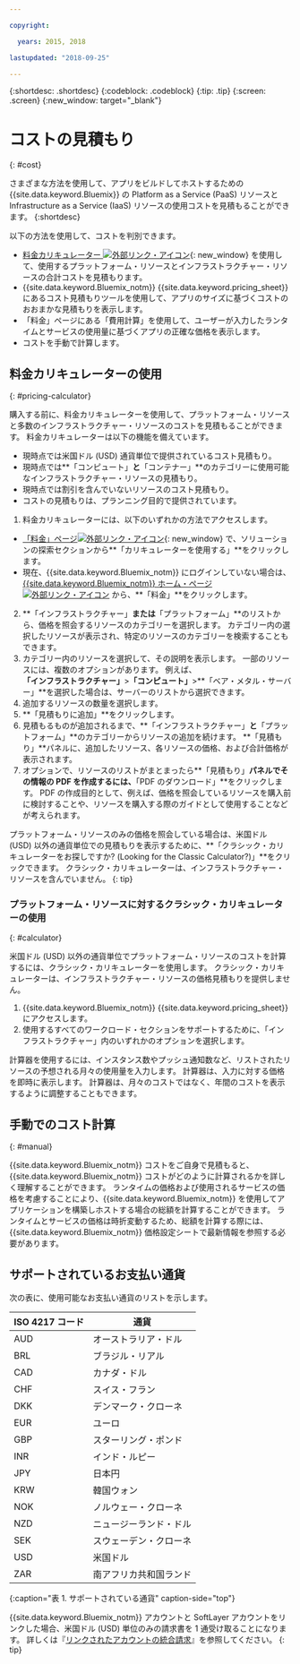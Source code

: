 ```yaml
---

copyright:

  years: 2015, 2018

lastupdated: "2018-09-25"

---
```


{:shortdesc: .shortdesc}
{:codeblock: .codeblock}
{:tip: .tip}
{:screen: .screen}
{:new_window: target="_blank"}

# コストの見積もり
{: #cost}

さまざまな方法を使用して、アプリをビルドしてホストするための {{site.data.keyword.Bluemix}} の Platform as a Service (PaaS) リソースと Infrastructure as a Service (IaaS) リソースの使用コストを見積もることができます。
{:shortdesc}

以下の方法を使用して、コストを判別できます。
* [料金カリキュレーター ![外部リンク・アイコン](../icons/launch-glyph.svg)](https://console.bluemix.net/pricing/){: new_window} を使用して、使用するプラットフォーム・リソースとインフラストラクチャー・リソースの合計コストを見積もります。
* {{site.data.keyword.Bluemix_notm}} {{site.data.keyword.pricing_sheet}} にあるコスト見積もりツールを使用して、アプリのサイズに基づくコストのおおまかな見積もりを表示します。
* 「料金」ページにある「費用計算」を使用して、ユーザーが入力したランタイムとサービスの使用量に基づくアプリの正確な価格を表示します。
* コストを手動で計算します。

## 料金カリキュレーターの使用
{: #pricing-calculator}

購入する前に、料金カリキュレーターを使用して、プラットフォーム・リソースと多数のインフラストラクチャー・リソースのコストを見積もることができます。
料金カリキュレーターは以下の機能を備えています。
  * 現時点では米国ドル (USD) 通貨単位で提供されているコスト見積もり。
  * 現時点では**「コンピュート」**と**「コンテナー」**のカテゴリーに使用可能なインフラストラクチャー・リソースの見積もり。
  * 現時点では割引を含んでいないリソースのコスト見積もり。
  * コストの見積もりは、プランニング目的で提供されています。

1. 料金カリキュレーターには、以下のいずれかの方法でアクセスします。
  * [「料金」ページ![外部リンク・アイコン](../icons/launch-glyph.svg)](https://www.ibm.com/cloud/pricing){: new_window} で、ソリューションの探索セクションから**「カリキュレーターを使用する」**をクリックします。
  * 現在、{{site.data.keyword.Bluemix_notm}} にログインしていない場合は、[{{site.data.keyword.Bluemix_notm}} ホーム・ページ ![外部リンク・アイコン](../icons/launch-glyph.svg)](https://console.bluemix.net/) から、**「料金」**をクリックします。
2. **「インフラストラクチャー」**または**「プラットフォーム」**のリストから、価格を照会するリソースのカテゴリーを選択します。 カテゴリー内の選択したリソースが表示され、特定のリソースのカテゴリーを検索することもできます。
3. カテゴリー内のリソースを選択して、その説明を表示します。 一部のリソースには、複数のオプションがあります。 例えば、**「インフラストラクチャー」**>**「コンピュート」**>**「ベア・メタル・サーバー」**を選択した場合は、サーバーのリストから選択できます。
4. 追加するリソースの数量を選択します。
5. **「見積もりに追加」**をクリックします。
6. 見積もるものが追加されるまで、**「インフラストラクチャー」**と**「プラットフォーム」**のカテゴリーからリソースの追加を続けます。 **「見積もり」**パネルに、追加したリソース、各リソースの価格、および合計価格が表示されます。
7. オプションで、リソースのリストがまとまったら**「見積もり」**パネルでその情報の PDF を作成するには、**「PDF のダウンロード」**をクリックします。 PDF の作成目的として、例えば、価格を照会しているリソースを購入前に検討することや、リソースを購入する際のガイドとして使用することなどが考えられます。


プラットフォーム・リソースのみの価格を照会している場合は、米国ドル (USD) 以外の通貨単位での見積もりを表示するために、**「クラシック・カリキュレーターをお探しですか? (Looking for the Classic Calculator?)」**をクリックできます。 クラシック・カリキュレーターは、インフラストラクチャー・リソースを含んでいません。
{: tip}

### プラットフォーム・リソースに対するクラシック・カリキュレーターの使用
{: #calculator}

米国ドル (USD) 以外の通貨単位でプラットフォーム・リソースのコストを計算するには、クラシック・カリキュレーターを使用します。 クラシック・カリキュレーターは、インフラストラクチャー・リソースの価格見積もりを提供しません。

1. {{site.data.keyword.Bluemix_notm}} {{site.data.keyword.pricing_sheet}} にアクセスします。
2. 使用するすべてのワークロード・セクションをサポートするために、「インフラストラクチャー」内のいずれかのオプションを選択します。

計算器を使用するには、インスタンス数やプッシュ通知数など、リストされたリソースの予想される月々の使用量を入力します。 計算器は、入力に対する価格を即時に表示します。 計算器は、月々のコストではなく、年間のコストを表示するように調整することもできます。

## 手動でのコスト計算
{: #manual}

{{site.data.keyword.Bluemix_notm}} コストをご自身で見積もると、{{site.data.keyword.Bluemix_notm}} コストがどのように計算されるかを詳しく理解することができます。 ランタイムの価格および使用されるサービスの価格を考慮することにより、{{site.data.keyword.Bluemix_notm}} を使用してアプリケーションを構築しホストする場合の総額を計算することができます。 ランタイムとサービスの価格は時折変動するため、総額を計算する際には、{{site.data.keyword.Bluemix_notm}} 価格設定シートで最新情報を参照する必要があります。

## サポートされているお支払い通貨

次の表に、使用可能なお支払い通貨のリストを示します。

|ISO 4217 コード| 通貨|
|-------------|---------|
|AUD |	  オーストラリア・ドル|
|BRL |	  ブラジル・リアル|
|CAD |	  カナダ・ドル|
|CHF |	  スイス・フラン|
|DKK |	  デンマーク・クローネ|
|EUR |	  ユーロ|
|GBP |	  スターリング・ポンド|
|INR |	  インド・ルピー|
|JPY |	  日本円|
|KRW |	  韓国ウォン|
|NOK |	  ノルウェー・クローネ|
|NZD |	  ニュージーランド・ドル|
|SEK |	  スウェーデン・クローネ|
|USD |    米国ドル|
|ZAR |	  南アフリカ共和国ランド|
{:caption="表 1. サポートされている通貨" caption-side="top"}

{{site.data.keyword.Bluemix_notm}} アカウントと SoftLayer アカウントをリンクした場合、米国ドル (USD) 単位のみの請求書を 1 通受け取ることになります。 詳しくは『[リンクされたアカウントの統合請求](/docs/account/linking_accounts.html)』を参照してください。
{: tip}
